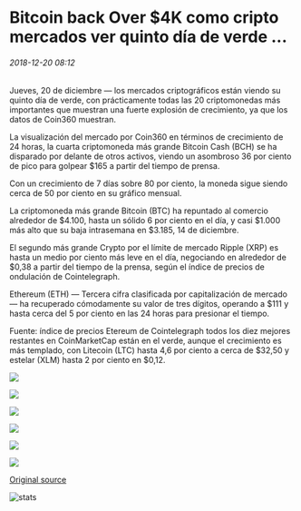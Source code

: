 # Bitcoin back Over $4K como cripto mercados ver quinto día de verde ...

###### 2018-12-20 08:12

Jueves, 20 de diciembre — los mercados criptográficos están viendo su quinto día de verde, con prácticamente todas las 20 criptomonedas más importantes que muestran una fuerte explosión de crecimiento, ya que los datos de Coin360 muestran.

La visualización del mercado por Coin360 en términos de crecimiento de 24 horas, la cuarta criptomoneda más grande Bitcoin Cash (BCH) se ha disparado por delante de otros activos, viendo un asombroso 36 por ciento de pico para golpear $165 a partir del tiempo de prensa.

Con un crecimiento de 7 días sobre 80 por ciento, la moneda sigue siendo cerca de 50 por ciento en su gráfico mensual.

La criptomoneda más grande Bitcoin (BTC) ha repuntado al comercio alrededor de $4.100, hasta un sólido 6 por ciento en el día, y casi $1.000 más alto que su baja intrasemana en $3.185, 14 de diciembre.

El segundo más grande Crypto por el límite de mercado Ripple (XRP) es hasta un medio por ciento más leve en el día, negociando en alrededor de $0,38 a partir del tiempo de la prensa, según el índice de precios de ondulación de Cointelegraph.

Ethereum (ETH) — Tercera cifra clasificada por capitalización de mercado — ha recuperado cómodamente su valor de tres dígitos, operando a $111 y hasta cerca del 5 por ciento en las 24 horas para presionar el tiempo.

Fuente: índice de precios Etereum de Cointelegraph todos los diez mejores restantes en CoinMarketCap están en el verde, aunque el crecimiento es más templado, con Litecoin (LTC) hasta 4,6 por ciento a cerca de $32,50 y estelar (XLM) hasta 2 por ciento en $0,12.

![](https://s3.cointelegraph.com/storage/uploads/view/42844b1ff64e424b54ad606be77d8861.png)

![](https://s3.cointelegraph.com/storage/uploads/view/69e2722a2aa3eaac37f7bc009b958917.png)

![](https://s3.cointelegraph.com/storage/uploads/view/5c2e5978e68a185c1bc03a5a23acebb5.png)

![](https://s3.cointelegraph.com/storage/uploads/view/0c74925cea8af472509c73903aa64904.png)

![](https://s3.cointelegraph.com/storage/uploads/view/2978966794918f16de01429a7ca89dcf.png)

![](https://s3.cointelegraph.com/storage/uploads/view/bac96041100aeb888e701afbcf3fcfe5.png)

[Original source](https://cointelegraph.com/news/bitcoin-back-over-4k-as-crypto-markets-see-fifth-day-of-green)

![stats](https://c.statcounter.com/11760860/0/a89fa40b/1/ "stats")